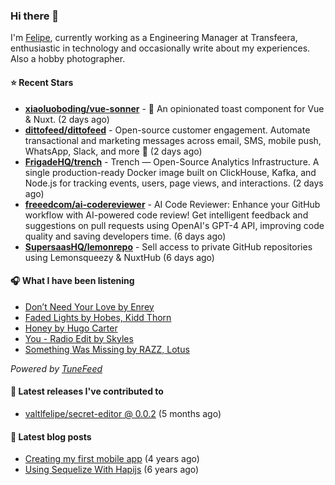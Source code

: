 ### Hi there 👋

I'm [Felipe](https://felipevm.com), currently working as a Engineering Manager at Transfeera, enthusiastic in technology and occasionally write about my experiences. Also a hobby photographer.

#### ⭐ Recent Stars
- **[xiaoluoboding/vue-sonner](https://github.com/xiaoluoboding/vue-sonner)** - 🔔 An opinionated toast component for Vue &amp; Nuxt. (2 days ago)
- **[dittofeed/dittofeed](https://github.com/dittofeed/dittofeed)** - Open-source customer engagement. Automate transactional and marketing messages across email, SMS, mobile push, WhatsApp, Slack, and more 📨 (2 days ago)
- **[FrigadeHQ/trench](https://github.com/FrigadeHQ/trench)** - Trench — Open-Source Analytics Infrastructure. A single production-ready Docker image built on ClickHouse, Kafka, and Node.js for tracking events, users, page views, and interactions. (2 days ago)
- **[freeedcom/ai-codereviewer](https://github.com/freeedcom/ai-codereviewer)** - AI Code Reviewer: Enhance your GitHub workflow with AI-powered code review! Get intelligent feedback and suggestions on pull requests using OpenAI&#39;s GPT-4 API, improving code quality and saving developers time. (6 days ago)
- **[SupersaasHQ/lemonrepo](https://github.com/SupersaasHQ/lemonrepo)** - Sell access to private GitHub repositories using Lemonsqueezy &amp; NuxtHub (6 days ago)

#### 🎧 What I have been listening
- [Don’t Need Your Love by Enrey](https://open.spotify.com/track/3EQcIduDpzULHCtBtbcHbR)
- [Faded Lights by Hobes, Kidd Thorn](https://open.spotify.com/track/7ftDNs7zqZj5xXrvY8sMrD)
- [Honey by Hugo Carter](https://open.spotify.com/track/4XFliHcv5CvnM8ywM2LoEi)
- [You - Radio Edit by Skyles](https://open.spotify.com/track/6d5OLkd7LDzyaGUz3k0XI1)
- [Something Was Missing by RAZZ, Lotus](https://open.spotify.com/track/245RyaFVnJkLT7wPjWDp6s)

_Powered by [TuneFeed](https://tunefeed.app?ref=valtlfelipe-gh-profile)_ 

#### 🚀 Latest releases I've contributed to


- [valtlfelipe/secret-editor @ 0.0.2](https://github.com/valtlfelipe/secret-editor/releases/tag/0.0.2) (5 months ago)

#### 📄 Latest blog posts
- [Creating my first mobile app](https://felipevm.com/posts/creating-my-first-mobile-app/) (4 years ago)
- [Using Sequelize With Hapijs](https://felipevm.com/posts/using-sequelize-with-hapijs/) (6 years ago)
